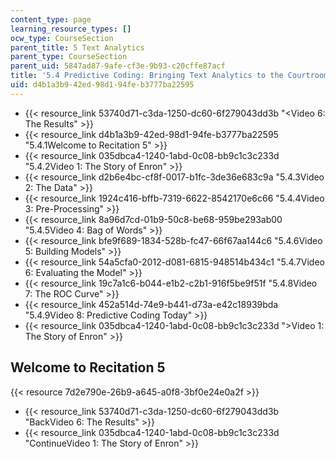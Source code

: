 ```yaml
---
content_type: page
learning_resource_types: []
ocw_type: CourseSection
parent_title: 5 Text Analytics
parent_type: CourseSection
parent_uid: 5847ad87-9afe-cf3e-9b93-c20cffe87acf
title: '5.4 Predictive Coding: Bringing Text Analytics to the Courtroom  (Recitation)'
uid: d4b1a3b9-42ed-98d1-94fe-b3777ba22595
---
```


*   {{< resource_link 53740d71-c3da-1250-dc60-6f279043dd3b "\<Video 6: The Results" >}}
*   {{< resource_link d4b1a3b9-42ed-98d1-94fe-b3777ba22595 "5.4.1Welcome to Recitation 5" >}}
*   {{< resource_link 035dbca4-1240-1abd-0c08-bb9c1c3c233d "5.4.2Video 1: The Story of Enron" >}}
*   {{< resource_link d2b6e4bc-cf8f-0017-b1fc-3de36e683c9a "5.4.3Video 2: The Data" >}}
*   {{< resource_link 1924c416-bffb-7319-6622-8542170e6c66 "5.4.4Video 3: Pre-Processing" >}}
*   {{< resource_link 8a96d7cd-01b9-50c8-be68-959be293ab00 "5.4.5Video 4: Bag of Words" >}}
*   {{< resource_link bfe9f689-1834-528b-fc47-66f67aa144c6 "5.4.6Video 5: Building Models" >}}
*   {{< resource_link 54a5cfa0-2012-d081-6815-948514b434c1 "5.4.7Video 6: Evaluating the Model" >}}
*   {{< resource_link 19c7a1c6-b044-e1b2-c2b1-916f5be9f51f "5.4.8Video 7: The ROC Curve" >}}
*   {{< resource_link 452a514d-74e9-b441-d73a-e42c18939bda "5.4.9Video 8: Predictive Coding Today" >}}
*   {{< resource_link 035dbca4-1240-1abd-0c08-bb9c1c3c233d "\>Video 1: The Story of Enron" >}}

Welcome to Recitation 5
-----------------------

{{< resource 7d2e790e-26b9-a645-a0f8-3bf0e24e0a2f >}}

*   {{< resource_link 53740d71-c3da-1250-dc60-6f279043dd3b "BackVideo 6: The Results" >}}
*   {{< resource_link 035dbca4-1240-1abd-0c08-bb9c1c3c233d "ContinueVideo 1: The Story of Enron" >}}